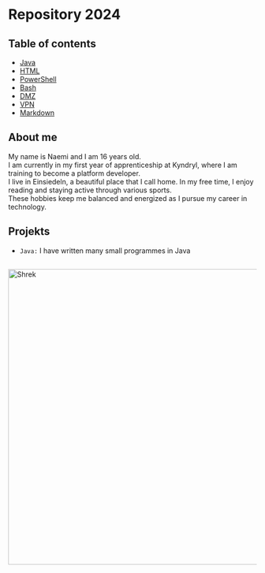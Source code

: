 # Repository 2024

## Table of contents
* [Java](https://github.com/naemi-r/BLJ2024NaRos/tree/main/Project/Java/2024)
* [HTML](https://github.com/naemi-r/BLJ2024NaRos/tree/main/Project/HTML/2024)
* [PowerShell](https://github.com/naemi-r/BLJ2024NaRos/tree/main/Project/PowerShell/2024)
* [Bash](https://github.com/naemi-r/BLJ2024NaRos/tree/main/Project/Bash/2024)
* [DMZ](https://github.com/naemi-r/BLJ2024NaRos/tree/main/Project/DMZ)
* [VPN](https://github.com/naemi-r/BLJ2024NaRos/tree/main/Project/VPN)
* [Markdown](https://github.com/naemi-r/BLJ2024NaRos/tree/main/Project/Markdown)

## About me
My name is Naemi and I am 16 years old. <br>
I am currently in my first year of apprenticeship at Kyndryl, where I am training to become a platform developer.<br>
I live in Einsiedeln, a beautiful place that I call home. In my free time, I enjoy reading and staying active through various sports. <br>
These hobbies keep me balanced and energized as I pursue my career in technology.

## Projekts

* `Java:` I have written many small programmes in Java

## 
<img src="https://i.insider.com/60817ec5354dde0018c06960?width=700" alt="Shrek" width="800" height="600">

